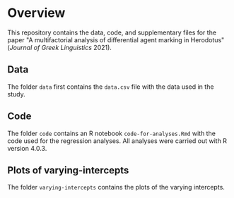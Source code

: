 # Overview

This repository contains the data, code, and supplementary files for the paper "A multifactorial analysis of differential agent marking in Herodotus" (_Journal of Greek Linguistics_ 2021). 

## Data

The folder `data` first contains the  `data.csv` file with the data used in the study. 

## Code

The folder `code` contains an R notebook `code-for-analyses.Rmd` with the code used for the regression analyses. All analyses were carried out with R version 4.0.3.

## Plots of varying-intercepts

The folder `varying-intercepts` contains the plots of the varying intercepts.
